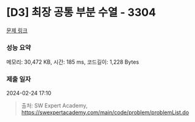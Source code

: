# [D3] 최장 공통 부분 수열 - 3304 

[문제 링크](https://swexpertacademy.com/main/code/problem/problemDetail.do?contestProbId=AWBOHEx66kIDFAWr) 

### 성능 요약

메모리: 30,472 KB, 시간: 185 ms, 코드길이: 1,228 Bytes

### 제출 일자

2024-02-24 17:10



> 출처: SW Expert Academy, https://swexpertacademy.com/main/code/problem/problemList.do